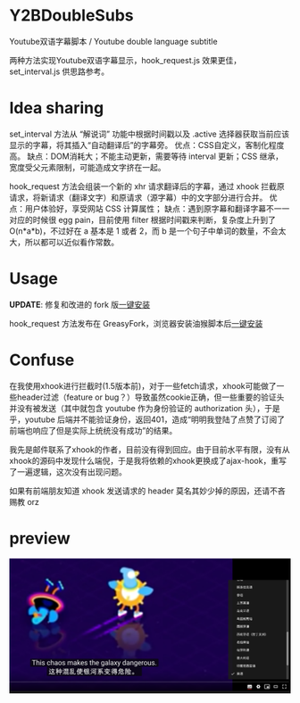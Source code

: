 # Y2BDoubleSubs

Youtube双语字幕脚本 / Youtube double language subtitle

两种方法实现Youtube双语字幕显示，hook_request.js 效果更佳，set_interval.js 供思路参考。

# Idea sharing

set_interval 方法从 “解说词” 功能中根据时间戳以及 .active 选择器获取当前应该显示的字幕，将其插入“自动翻译后”的字幕旁。
优点：CSS自定义，客制化程度高。
缺点：DOM消耗大；不能主动更新，需要等待 interval 更新；CSS 继承，宽度受父元素限制，可能造成文字挤在一起。

hook_request 方法会组装一个新的 xhr 请求翻译后的字幕，通过 xhook 拦截原请求，将新请求（翻译文字）和原请求（源字幕）中的文字部分进行合并。
优点：用户体验好，享受网站 CSS 计算属性；
缺点：遇到原字幕和翻译字幕不一一对应的时候很 egg pain，目前使用 filter 根据时间戳来判断，复杂度上升到了 O(n\*a\*b)，不过好在 a 基本是 1 或者 2，而 b 是一个句子中单词的数量，不会太大，所以都可以近似看作常数。

# Usage
**UPDATE**: 修复和改进的 fork 版[一键安装](https://github.com/AndySuen/Y2BDoubleSubs/raw/master/hook_request.user.js)

hook_request 方法发布在 GreasyFork，浏览器安装油猴脚本后[一键安装](https://greasyfork.org/zh-CN/scripts/397363-youtube-double-language-subtitle-youtube-%E5%8F%8C%E8%AF%AD%E5%AD%97%E5%B9%95)

# Confuse
在我使用xhook进行拦截时(1.5版本前)，对于一些fetch请求，xhook可能做了一些header过滤（feature or bug？）导致虽然cookie正确，但一些重要的验证头并没有被发送（其中就包含 youtube 作为身份验证的 authorization 头），于是乎，youtube 后端并不能验证身份，返回401，造成“明明我登陆了点赞了订阅了前端也响应了但是实际上统统没有成功”的结果。

我先是邮件联系了xhook的作者，目前没有得到回应。由于目前水平有限，没有从xhook的源码中发现什么端倪，于是我将依赖的xhook更换成了ajax-hook，重写了一遍逻辑，这次没有出现问题。

如果有前端朋友知道 xhook 发送请求的 header 莫名其妙少掉的原因，还请不吝赐教 orz

# preview
![demo](demo.png)
